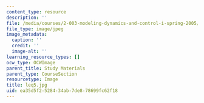 ```yaml
---
content_type: resource
description: ''
file: /media/courses/2-003-modeling-dynamics-and-control-i-spring-2005/ea35d5f2528434ab7de878699fc62f18_leq5.jpg
file_type: image/jpeg
image_metadata:
  caption: ''
  credit: ''
  image-alt: ''
learning_resource_types: []
ocw_type: OCWImage
parent_title: Study Materials
parent_type: CourseSection
resourcetype: Image
title: leq5.jpg
uid: ea35d5f2-5284-34ab-7de8-78699fc62f18
---
```

